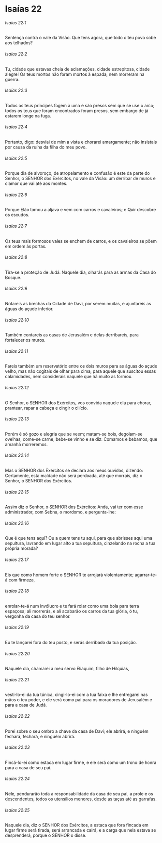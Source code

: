 # Isaías 22

###### Isaías 22:1

Sentença contra o vale da Visão. Que tens agora, que todo o teu povo sobe aos telhados?

###### Isaías 22:2

Tu, cidade que estavas cheia de aclamações, cidade estrepitosa, cidade alegre! Os teus mortos não foram mortos à espada, nem morreram na guerra.

###### Isaías 22:3

Todos os teus príncipes fogem à uma e são presos sem que se use o arco; todos os teus que foram encontrados foram presos, sem embargo de já estarem longe na fuga.

###### Isaías 22:4

Portanto, digo: desviai de mim a vista e chorarei amargamente; não insistais por causa da ruína da filha do meu povo.

###### Isaías 22:5

Porque dia de alvoroço, de atropelamento e confusão é este da parte do Senhor, o SENHOR dos Exércitos, no vale da Visão: um derribar de muros e clamor que vai até aos montes.

###### Isaías 22:6

Porque Elão tomou a aljava e vem com carros e cavaleiros; e Quir descobre os escudos.

###### Isaías 22:7

Os teus mais formosos vales se enchem de carros, e os cavaleiros se põem em ordem às portas.

###### Isaías 22:8

Tira-se a proteção de Judá. Naquele dia, olharás para as armas da Casa do Bosque.

###### Isaías 22:9

Notareis as brechas da Cidade de Davi, por serem muitas, e ajuntareis as águas do açude inferior.

###### Isaías 22:10

Também contareis as casas de Jerusalém e delas derribareis, para fortalecer os muros.

###### Isaías 22:11

Fareis também um reservatório entre os dois muros para as águas do açude velho, mas não cogitais de olhar para cima, para aquele que suscitou essas calamidades, nem considerais naquele que há muito as formou.

###### Isaías 22:12

O Senhor, o SENHOR dos Exércitos, vos convida naquele dia para chorar, prantear, rapar a cabeça e cingir o cilício.

###### Isaías 22:13

Porém é só gozo e alegria que se veem; matam-se bois, degolam-se ovelhas, come-se carne, bebe-se vinho e se diz: Comamos e bebamos, que amanhã morreremos.

###### Isaías 22:14

Mas o SENHOR dos Exércitos se declara aos meus ouvidos, dizendo: Certamente, esta maldade não será perdoada, até que morrais, diz o Senhor, o SENHOR dos Exércitos.

###### Isaías 22:15

Assim diz o Senhor, o SENHOR dos Exércitos: Anda, vai ter com esse administrador, com Sebna, o mordomo, e pergunta-lhe:

###### Isaías 22:16

Que é que tens aqui? Ou a quem tens tu aqui, para que abrisses aqui uma sepultura, lavrando em lugar alto a tua sepultura, cinzelando na rocha a tua própria morada?

###### Isaías 22:17

Eis que como homem forte o SENHOR te arrojará violentamente; agarrar-te-á com firmeza,

###### Isaías 22:18

enrolar-te-á num invólucro e te fará rolar como uma bola para terra espaçosa; ali morrerás, e ali acabarão os carros da tua glória, ó tu, vergonha da casa do teu senhor.

###### Isaías 22:19

Eu te lançarei fora do teu posto, e serás derribado da tua posição.

###### Isaías 22:20

Naquele dia, chamarei a meu servo Eliaquim, filho de Hilquias,

###### Isaías 22:21

vesti-lo-ei da tua túnica, cingi-lo-ei com a tua faixa e lhe entregarei nas mãos o teu poder, e ele será como pai para os moradores de Jerusalém e para a casa de Judá.

###### Isaías 22:22

Porei sobre o seu ombro a chave da casa de Davi; ele abrirá, e ninguém fechará, fechará, e ninguém abrirá.

###### Isaías 22:23

Fincá-lo-ei como estaca em lugar firme, e ele será como um trono de honra para a casa de seu pai.

###### Isaías 22:24

Nele, pendurarão toda a responsabilidade da casa de seu pai, a prole e os descendentes, todos os utensílios menores, desde as taças até as garrafas.

###### Isaías 22:25

Naquele dia, diz o SENHOR dos Exércitos, a estaca que fora fincada em lugar firme será tirada, será arrancada e cairá, e a carga que nela estava se desprenderá, porque o SENHOR o disse.

